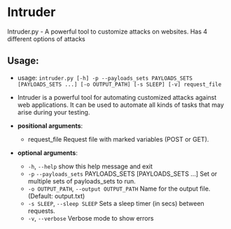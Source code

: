 # Intruder
Intruder.py - A powerful tool to customize attacks on websites. Has 4 different options of attacks

## Usage:
* usage: `intruder.py [-h] -p --payloads_sets PAYLOADS_SETS [PAYLOADS_SETS ...] [-o OUTPUT_PATH] [-s SLEEP] [-v] request_file`

* Intruder is a powerful tool for automating customized attacks against web applications. It can be used to automate all kinds
of tasks that may arise during your testing.

* **positional arguments**:
  * request_file          Request file with marked variables (POST or GET).

* **optional arguments**:
  * `-h`, `--help`           show this help message and exit
  * `-p` `--payloads_sets` PAYLOADS_SETS [PAYLOADS_SETS ...]
                        Set or multiple sets of payloads_sets to run.
  * `-o OUTPUT_PATH`, `--output OUTPUT_PATH`
                        Name for the output file. (Default: output.txt)
  * `-s SLEEP`, `--sleep SLEEP`
                        Sets a sleep timer (in secs) between requests.
  * `-v`, `--verbose`         Verbose mode to show errors

